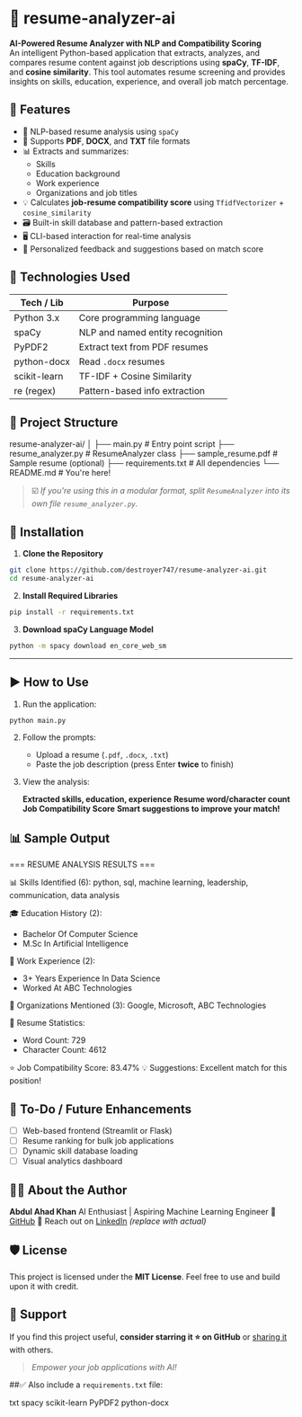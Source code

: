 # 📄 resume-analyzer-ai

**AI-Powered Resume Analyzer with NLP and Compatibility Scoring**  
An intelligent Python-based application that extracts, analyzes, and compares resume content against job descriptions using **spaCy**, **TF-IDF**, and **cosine similarity**. This tool automates resume screening and provides insights on skills, education, experience, and overall job match percentage.

## 🚀 Features

- 🧠 NLP-based resume analysis using `spaCy`
- 📄 Supports **PDF**, **DOCX**, and **TXT** file formats
- 📊 Extracts and summarizes:
  - Skills
  - Education background
  - Work experience
  - Organizations and job titles
- 💡 Calculates **job-resume compatibility score** using `TfidfVectorizer` + `cosine_similarity`
- 🗃️ Built-in skill database and pattern-based extraction
- 🖥️ CLI-based interaction for real-time analysis
- 📌 Personalized feedback and suggestions based on match score

## 🧠 Technologies Used

| Tech / Lib       | Purpose                          |
|------------------|----------------------------------|
| Python 3.x       | Core programming language        |
| spaCy            | NLP and named entity recognition |
| PyPDF2           | Extract text from PDF resumes    |
| python-docx      | Read `.docx` resumes             |
| scikit-learn     | TF-IDF + Cosine Similarity       |
| re (regex)       | Pattern-based info extraction    |

## 📂 Project Structure

resume-analyzer-ai/
│
├── main.py                      # Entry point script
├── resume\_analyzer.py           # ResumeAnalyzer class
├── sample\_resume.pdf            # Sample resume (optional)
├── requirements.txt             # All dependencies
└── README.md                    # You're here!

> ☑️ *If you're using this in a modular format, split `ResumeAnalyzer` into its own file `resume_analyzer.py`.*

## 🔧 Installation

1. **Clone the Repository**
```bash
git clone https://github.com/destroyer747/resume-analyzer-ai.git
cd resume-analyzer-ai
````

2. **Install Required Libraries**

```bash
pip install -r requirements.txt
```

3. **Download spaCy Language Model**

```bash
python -m spacy download en_core_web_sm
```

---

## ▶️ How to Use

1. Run the application:

```bash
python main.py
```

2. Follow the prompts:

   * Upload a resume (`.pdf`, `.docx`, `.txt`)
   * Paste the job description (press Enter **twice** to finish)

3. View the analysis:

   **Extracted skills, education, experience**
   **Resume word/character count**
   **Job Compatibility Score**
   **Smart suggestions to improve your match!**

## 📊 Sample Output

=== RESUME ANALYSIS RESULTS ===

📊 Skills Identified (6):
python, sql, machine learning, leadership, communication, data analysis

🎓 Education History (2):
- Bachelor Of Computer Science
- M.Sc In Artificial Intelligence

💼 Work Experience (2):
- 3+ Years Experience In Data Science
- Worked At ABC Technologies

🏢 Organizations Mentioned (3):
Google, Microsoft, ABC Technologies

📝 Resume Statistics:
- Word Count: 729
- Character Count: 4612

⭐ Job Compatibility Score: 83.47%
💡 Suggestions: Excellent match for this position!

## 📌 To-Do / Future Enhancements

* [ ] Web-based frontend (Streamlit or Flask)
* [ ] Resume ranking for bulk job applications
* [ ] Dynamic skill database loading
* [ ] Visual analytics dashboard

## 🧑‍💼 About the Author

**Abdul Ahad Khan**
AI Enthusiast | Aspiring Machine Learning Engineer
🔗 [GitHub](https://github.com/destroyer747)
📧 Reach out on [LinkedIn](https://www.linkedin.com/in/your-profile) *(replace with actual)*


## 🛡️ License

This project is licensed under the **MIT License**. Feel free to use and build upon it with credit.

## 🌟 Support

If you find this project useful, **consider starring it ⭐ on GitHub** or [sharing it](https://github.com/destroyer747/resume-analyzer-ai) with others.

> *Empower your job applications with AI!*

##✅ Also include a `requirements.txt` file:

txt
spacy
scikit-learn
PyPDF2
python-docx

